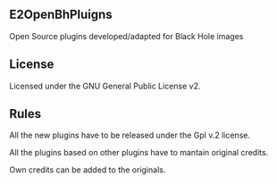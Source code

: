 E2OpenBhPluigns
---------------
Open Source plugins developed/adapted for Black Hole images 

License
-------
Licensed under the GNU General Public License v2.


Rules
-----
All the new plugins have to be released under the Gpl v.2 license.

All the plugins based on other plugins have to mantain original credits.

Own credits can be added to the originals.
